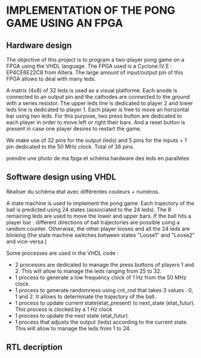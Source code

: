 # IMPLEMENTATION OF THE PONG GAME USING AN FPGA 

## Hardware design

The objective of this project is to program a two-player pong game on a FPGA using the VHDL language. The FPGA used is a Cyclone IV E : EP4CE6E22C8 from Altera. The large amount of input/output pin of this FPGA allows to deal with many leds.

A matrix (4x8) of 32 leds is used as a visual platforme. Each anode is connected to an output pin and the cathodes are connected to the ground with a series resistor. The upper leds line is dedicated to player 2 and lower leds line is dedicated to player 1. Each player is free to move an horizontal bar using two leds. For this purpose, two press button are dedicated to each player in order to move left or right their bars. And a reset button is present in case one player desires to restart the game. 

We make use of 32 pins for the output (leds) and 5 pins for the inputs + 1 pin dedicated to the 50 MHz clock. Total of 38 pins.  

prendre une photo de ma fpga et schéma hardware des leds en parallèles

## Software design using VHDL
Réaliser du schéma état avec différentes couleurs + numéros.

A state machine is used to implement the pong game. Each trajectory of the ball is predicted using 24 states (assiociated to the 24 leds). The 8 remaining leds are used to move the lower and upper bars. If the ball hits a player bar : different directions of ball trajectories are possible using a random counter. Otherwise, the other player looses and all the 24 leds are blinking (the state machine switches between states "Loose1" and "Loose2" and vice-versa.)

Some processes are used in the VHDL code : 

- 2 processes are dedicated to manage the press buttons of players 1 and 2. This will allow to manage the leds ranging from 25 to 32.
- 1 process to generate a low frequency clock of 1 Hz from the 50 MHz clock.
- 1 process to generate randomness using cnt_rnd that takes 3 values : 0, 1 and 2. It allows to determinate the trajectory of the ball.
- 1 process to update current state(etat_present) to next_state (etat_futur). This process is clocked by a 1 Hz clock
- 1 process to update the next state (etat_futur).
- 1 process that adjusts the output (leds) according to the current state. This will allow to manage the leds from 1 to 24.

## RTL decription






